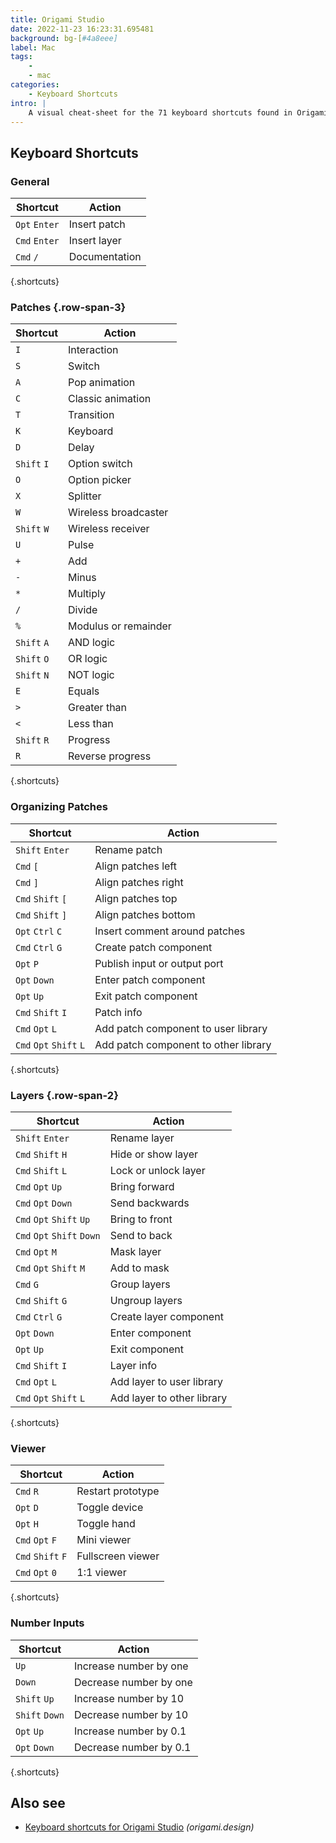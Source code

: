 ```yaml
---
title: Origami Studio
date: 2022-11-23 16:23:31.695481
background: bg-[#4a8eee]
label: Mac
tags: 
    - 
    - mac
categories:
    - Keyboard Shortcuts
intro: |
    A visual cheat-sheet for the 71 keyboard shortcuts found in Origami Studio. This application is MacOS-only.
---
```




Keyboard Shortcuts
------------------



### General

Shortcut | Action
---|---
`Opt` `Enter`  | Insert patch
`Cmd` `Enter`  | Insert layer
`Cmd` `/`  | Documentation
{.shortcuts}


### Patches {.row-span-3}

Shortcut | Action
---|---
`I`  | Interaction
`S`  | Switch
`A`  | Pop animation
`C`  | Classic animation
`T`  | Transition
`K`  | Keyboard
`D`  | Delay
`Shift` `I`  | Option switch
`O`  | Option picker
`X`  | Splitter
`W`  | Wireless broadcaster
`Shift` `W`  | Wireless receiver
`U`  | Pulse
`+`  | Add
`-`  | Minus
`*`  | Multiply
`/`  | Divide
`%`  | Modulus or remainder
`Shift` `A`  | AND logic
`Shift` `O`  | OR logic
`Shift` `N`  | NOT logic
`E`  | Equals
`>`  | Greater than
`<`  | Less than
`Shift` `R`  | Progress
`R`  | Reverse progress
{.shortcuts}


### Organizing Patches

Shortcut | Action
---|---
`Shift` `Enter`  | Rename patch
`Cmd` `[`  | Align patches left
`Cmd` `]`  | Align patches right
`Cmd` `Shift` `[`  | Align patches top
`Cmd` `Shift` `]`  | Align patches bottom
`Opt` `Ctrl` `C`  | Insert comment around patches
`Cmd` `Ctrl` `G`  | Create patch component
`Opt` `P`  | Publish input or output port
`Opt` `Down`  | Enter patch component
`Opt` `Up`  | Exit patch component
`Cmd` `Shift` `I`  | Patch info
`Cmd` `Opt` `L`  | Add patch component to user library
`Cmd` `Opt` `Shift` `L`  | Add patch component to other library
{.shortcuts}


### Layers {.row-span-2}

Shortcut | Action
---|---
`Shift` `Enter`  | Rename layer
`Cmd` `Shift` `H`  | Hide or show layer
`Cmd` `Shift` `L`  | Lock or unlock layer
`Cmd` `Opt` `Up`  | Bring forward
`Cmd` `Opt` `Down`  | Send backwards
`Cmd` `Opt` `Shift` `Up`  | Bring to front
`Cmd` `Opt` `Shift` `Down`  | Send to back
`Cmd` `Opt` `M`  | Mask layer
`Cmd` `Opt` `Shift` `M`  | Add to mask
`Cmd` `G`  | Group layers
`Cmd` `Shift` `G`  | Ungroup layers
`Cmd` `Ctrl` `G`  | Create layer component
`Opt` `Down`  | Enter component
`Opt` `Up`  | Exit component
`Cmd` `Shift` `I`  | Layer info
`Cmd` `Opt` `L`  | Add layer to user library
`Cmd` `Opt` `Shift` `L`  | Add layer to other library
{.shortcuts}


### Viewer

Shortcut | Action
---|---
`Cmd` `R`  | Restart prototype
`Opt` `D`  | Toggle device
`Opt` `H`  | Toggle hand
`Cmd` `Opt` `F`  | Mini viewer
`Cmd` `Shift` `F`  | Fullscreen viewer
`Cmd` `Opt` `0`  | 1:1 viewer
{.shortcuts}


### Number Inputs

Shortcut | Action
---|---
`Up`  | Increase number by one
`Down`  | Decrease number by one
`Shift` `Up`  | Increase number by 10
`Shift` `Down`  | Decrease number by 10
`Opt` `Up`  | Increase number by 0.1
`Opt` `Down`  | Decrease number by 0.1
{.shortcuts}




Also see
--------
- [Keyboard shortcuts for Origami Studio](https://origami.design/documentation/workflow/KeyboardShortcuts.html) _(origami.design)_
